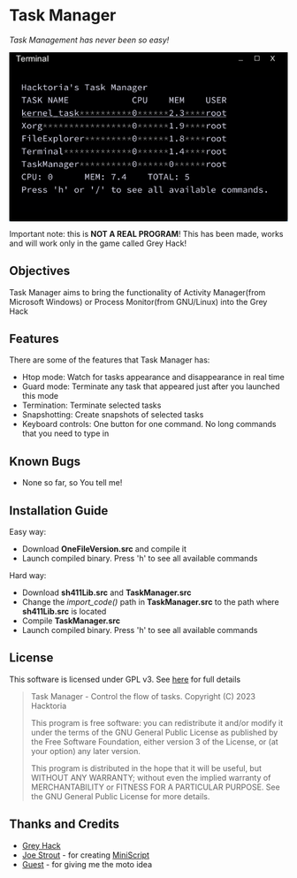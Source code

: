 # Task Manager

_Task Management has never been so easy!_

<img src="task-manager.PNG" align="center" />

Important note: this is __NOT A REAL PROGRAM__! This has been made, works and will work only in the game called Grey Hack!


## Objectives

Task Manager aims to bring the functionality of Activity Manager(from Microsoft Windows) or Process Monitor(from GNU/Linux) into the Grey Hack


## Features

There are some of the features that Task Manager has:

- Htop mode: Watch for tasks appearance and disappearance in real time
- Guard mode: Terminate any task that appeared just after you launched this mode
- Termination: Terminate selected tasks
- Snapshotting: Create snapshots of selected tasks
- Keyboard controls: One button for one command. No long commands that you need to type in


## Known Bugs

- None so far, so You tell me!


## Installation Guide

Easy way:
- Download __OneFileVersion.src__ and compile it
- Launch compiled binary. Press 'h' to see all available commands


Hard way:
- Download __sh411Lib.src__ and __TaskManager.src__
- Change the _import_code()_ path in __TaskManager.src__ to the path where __sh411Lib.src__ is located
- Compile __TaskManager.src__
- Launch compiled binary. Press 'h' to see all available commands


## License

This software is licensed under GPL v3. See [here](https://github.com/h4cktoria/task-manager/blob/main/LICENSE) for full details

> Task Manager - Control the flow of tasks.
> Copyright (C) 2023  Hacktoria
>
> This program is free software: you can redistribute it and/or modify
> it under the terms of the GNU General Public License as published by
> the Free Software Foundation, either version 3 of the License, or
> (at your option) any later version.
>
> This program is distributed in the hope that it will be useful,
> but WITHOUT ANY WARRANTY; without even the implied warranty of
> MERCHANTABILITY or FITNESS FOR A PARTICULAR PURPOSE.  See the
> GNU General Public License for more details.


## Thanks and Credits

- [Grey Hack](https://store.steampowered.com/app/605230/Grey_Hack/)
- [Joe Strout](https://github.com/JoeStrout) - for creating [MiniScript](https://github.com/JoeStrout/miniscript)
- [Guest](https://mstdn.social/@fmmaks) - for giving me the moto idea
